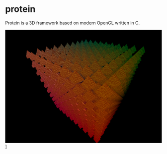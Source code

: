 # protein
Protein is a 3D framework based on modern OpenGL written in C.

![pyramids image](res/Pyramids.png)]